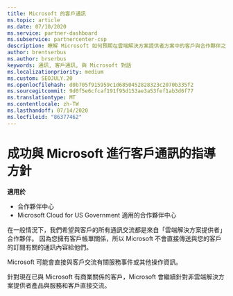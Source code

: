 ```yaml
---
title: Microsoft 的客戶通訊
ms.topic: article
ms.date: 07/10/2020
ms.service: partner-dashboard
ms.subservice: partnercenter-csp
description: 瞭解 Microsoft 如何預期在雲端解決方案提供者方案中的客戶與合作夥伴之間進行客戶溝通。
author: brentserbus
ms.author: brserbus
keywords: 通訊, 客戶通訊, 與 Microsoft 對話
ms.localizationpriority: medium
ms.custom: SEOJULY.20
ms.openlocfilehash: d0b705f915959c1d6850452828323c2070b335f2
ms.sourcegitcommit: 9d0f5e6cfcaf191f95d153ae3a53fef1ab3d6f77
ms.translationtype: MT
ms.contentlocale: zh-TW
ms.lasthandoff: 07/14/2020
ms.locfileid: "86377462"
---
```

# <a name="guidelines-for-successful-customer-communication-with-microsoft"></a>成功與 Microsoft 進行客戶通訊的指導方針

**適用於**

-  合作夥伴中心
-  Microsoft Cloud for US Government 適用的合作夥伴中心

在一般情況下，我們希望與客戶的所有通訊交流都是來自「雲端解決方案提供者」合作夥伴。 因為您擁有客戶帳單關係，所以 Microsoft 不會直接傳送與您的客戶的訂閱有關的通訊內容給他們。

Microsoft 可能會直接與客戶交流有關服務事件或其他操作資訊。

針對現在已與 Microsoft 有商業關係的客戶，Microsoft 會繼續針對非雲端解決方案提供者產品與服務和客戶直接交流。
